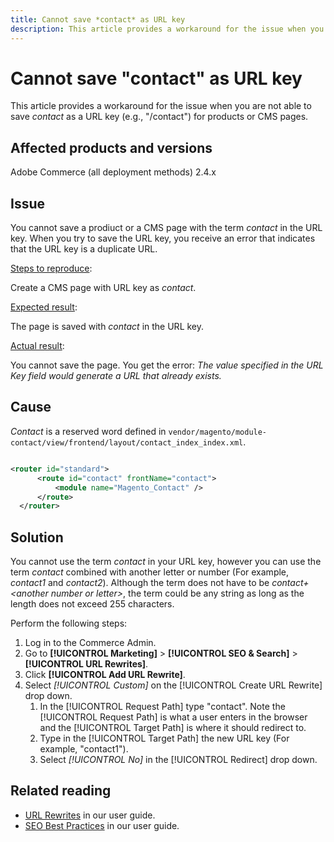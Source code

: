 ```yaml
---
title: Cannot save *contact* as URL key
description: This article provides a workaround for the issue when you are not able to save *contact* as a URL key (e.g., "/contact") for products or CMS pages. When you try to save the URL key, you receive an error that indicates that the URL key is a duplicate URL.
---
```

# Cannot save "contact" as URL key

This article provides a workaround for the issue when you are not able to save *contact* as a URL key (e.g., "/contact") for products or CMS pages.

## Affected products and versions

Adobe Commerce (all deployment methods) 2.4.x

## Issue

You cannot save a prodiuct or a CMS page with the term *contact* in the URL key. When you try to save the URL key, you receive an error that indicates that the URL key is a duplicate URL.

<u>Steps to reproduce</u>:

Create a CMS page with URL key as *contact*.

<u>Expected result</u>:

The page is saved with *contact* in the URL key.

<u>Actual result</u>:

You cannot save the page. You get the error: *The value specified in the URL Key field would generate a URL that already exists.*

## Cause

*Contact* is a reserved word defined in `vendor/magento/module-contact/view/frontend/layout/contact_index_index.xml`.

```xml

<router id="standard">
      <route id="contact" frontName="contact">
          <module name="Magento_Contact" />
      </route>
  </router>
```

## Solution

You cannot use the term *contact* in your URL key, however you can use the term *contact* combined with another letter or number (For example, *contact1* and *contact2*). Although the term does not have to be *contact+&lt;another number or letter&gt;*, the term could be any string as long as the length does not exceed 255 characters.

Perform the following steps:

1. Log in to the Commerce Admin.
1. Go to **[!UICONTROL Marketing]** > **[!UICONTROL SEO & Search]** > **[!UICONTROL URL Rewrites]**.
1. Click **[!UICONTROL Add URL Rewrite]**.
1. Select *[!UICONTROL Custom]* on the [!UICONTROL Create URL Rewrite] drop down.
    1. In the [!UICONTROL Request Path] type "contact". Note the [!UICONTROL Request Path] is what a user enters in the browser and the [!UICONTROL Target Path] is where it should redirect to.
    1. Type in the [!UICONTROL Target Path] the new URL key (For example, "contact1").
    1. Select *[!UICONTROL No]* in the [!UICONTROL Redirect] drop down.

## Related reading

* [URL Rewrites](https://docs.magento.com/user-guide/marketing/url-rewrite.html) in our user guide.
* [SEO Best Practices](https://docs.magento.com/user-guide/marketing/seo-best-practices.html) in our user guide.
